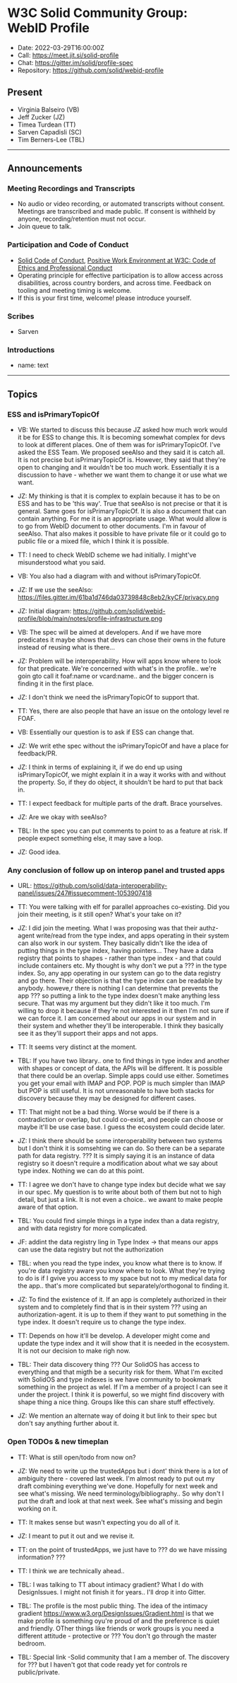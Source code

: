 # W3C Solid Community Group: WebID Profile

* Date: 2022-03-29T16:00:00Z
* Call: https://meet.jit.si/solid-profile
* Chat: https://gitter.im/solid/profile-spec
* Repository: https://github.com/solid/webid-profile

## Present

* Virginia Balseiro (VB)
* Jeff Zucker (JZ)
* Timea Turdean (TT)
* Sarven Capadisli (SC)
* Tim Berners-Lee (TBL)

---

## Announcements

### Meeting Recordings and Transcripts

* No audio or video recording, or automated transcripts without consent. Meetings are transcribed and made public. If consent is withheld by anyone, recording/retention must not occur.
* Join queue to talk.

### Participation and Code of Conduct

* [Solid Code of Conduct](https://github.com/solid/process/blob/main/code-of-conduct.md), [Positive Work Environment at W3C: Code of Ethics and Professional Conduct](https://www.w3.org/Consortium/cepc/)
* Operating principle for effective participation is to allow access across disabilities, across country borders, and across time. Feedback on tooling and meeting timing is welcome.
* If this is your first time, welcome! please introduce yourself.

### Scribes

* Sarven

### Introductions

* name: text

---

## Topics

### ESS and isPrimaryTopicOf

* VB: We started to discuss this because JZ asked how much work would it be for ESS to change this. It is becoming somewhat complex for devs to look at different places. One of them was for isPrimaryTopicOf. I've asked the ESS Team. We proposed seeAlso and they said it is catch all. It is not precise but isPrimaryTopicOf is. However, they said that they're open to changing and it wouldn't be too much work. Essentially it is a discussion to have - whether we want them to change it or use what we want.

* JZ: My thinking is that it is complex to explain because it has to be on ESS and has to be 'this way'. True that seeAlso is not precise or that it is general. Same goes for isPrimaryTopicOf. It is also a document that can contain anything. For me it is an appropriate usage. What would allow is to go from WebID document to other documents. I'm in favour of seeAlso. That also makes it possible to have private file or it could go to public file or a mixed file, which I think it is possible.

* TT: I need to check WebID scheme we had initially. I might've misunderstood what you said.

* VB: You also had a diagram with and without isPrimaryTopicOf.

* JZ: If we use the seeAlso: https://files.gitter.im/61ba1d746da03739848c8eb2/kyCF/privacy.png
* JZ: Initial diagram: https://github.com/solid/webid-profile/blob/main/notes/profile-infrastructure.png

* VB: The spec will be aimed at developers. And if we have more predicates it maybe shows that devs can chose their owns in the future instead of reusing what is there...

* JZ: Problem will be interoperability. How will apps know where to look for that predicate. We're concerned with what's in the profile.. we're goin gto call it foaf:name or vcard:name.. and the bigger concern is finding it in the first place.

* JZ: I don't think we need the isPrimaryTopicOf to support that.

* TT: Yes, there are also people that have an issue on the ontology level re FOAF.

* VB: Essentially our question is to ask if ESS can change that.

* JZ: We writ ethe spec without the isPrimaryTopicOf and have a place for feedback/PR.

* JZ: I think in terms of explaining it, if we do end up using isPrimaryTopicOf, we might explain it in a way it works with and without the property. So, if they do object, it shouldn't be hard to put that back in.

* TT: I expect feedback for multiple parts of the draft. Brace yourselves.

* JZ: Are we okay with seeAlso?

* TBL: In the spec you can put comments to point to as a feature at risk. If people expect something else, it may save a loop.

* JZ: Good idea.


### Any conclusion of follow up on interop panel and trusted apps
* URL: https://github.com/solid/data-interoperability-panel/issues/247#issuecomment-1053907418

* TT: You were talking with elf for parallel approaches co-existing. Did you join their meeting, is it still open? What's your take on it?

* JZ: I did join the meeting. What I was proposing was that their authz-agent write/read from the type index, and apps operating in their system can also work in our system. They basically didn't like the idea of putting things in the type index, having pointers... They have a data registry that points to shapes - rather than type index - and that could include containers etc. My thought is why don't we put a ??? in the type index. So, any app operating in our system can go to the data registry and go there. Their objection is that the type index can be readable by anybody. howeve,r there is nothing I can determine that prevents the app ??? so putting a link to the type index doesn't make anything less secure. That was my argument but they didn't like it too much. I'm willing to drop it because if they're not interested in it then I'm not sure if we can force it. I am concerned about our apps in our system and in their system and whether they'll be interoperable. I think they basically see it as they'll support their apps and not apps.

* TT: It seems very distinct at the moment.

* TBL: If you have two library.. one to find things in type index and another with shapes or concept of data, the APIs will be different. It is possible that there could be an overlap. Simple apps could use either. Sometimes you get your email with IMAP and POP. POP is much simpler than IMAP but POP is still useful. It is not unreasonable to have both stacks for discovery because they may be designed for different cases.

* TT: That might not be a bad thing. Worse would be if there is a contradiction or overlap, but could co-exist, and people can choose or maybe it'll be use case base. I guess the ecosystem could decide later.

* JZ: I think there should be some interoperability between two systems but I don't think it is somsehting we can do. So there can be a separate path for data registry. ??? It is simply saying it is an instance of data registry so it doesn't require a modification about what we say about type index. Nothing we can do at this point.

* TT: I agree we don't have to change type index but decide what we say in our spec. My question is to write about both of them but not to high detail, but just a link. It is not even a choice.. we awant to make people aware of that option.

* TBL: You could find simple things in a type index than a data registry, and with data registry for more complicated.

* JF: addint the data registry ling in Type Index -> that means our apps can use the data registry but not the authorization

* TBL: when you read the type index, you know what there is to know. If you're data registry aware you know where to look. What they're trying to do is if I gvive you access to my space but not to my medical data for the app.. that's more complicated but separately/orthogonal to finding it.

* JZ: To find the existence of it. If an app is completely authorized in their system and to completely find that is in their system ??? using an authorization-agent. it is up to them if they want to put something in the type index. It doesn't require us to change the type index.

* TT: Depends on how it'll be develop. A developer might come and update the type index and it will show that it is needed in the ecosystem. It is not our decision to make righ now.

* TBL: Their data discovery thing ??? Our SolidOS has access to everything and that migth be a security risk for them. What I'm excited with SolidOS and type indexes is we have community to bookmark something in the project as wlel. If I'm a member of a project I can see it under the project. I think it is powerful, so we might find discovery with shape thing a nice thing. Groups like this can share stuff effectively.

* JZ: We mention an alternate way of doing it but link to their spec but don't say anything further about it.


### Open TODOs & new timeplan

* TT: What is still open/todo from now on?

* JZ: We need to write up the trustedApps but i dont' think there is a lot of ambiguity there - covered last week. I'm almost ready to put out my draft combining everything we've done. Hopefully for next week and see what's missing. We need terminology/bibliography.. So why don't I put the draft and look at that next week. See what's missing and begin working on it.

* TT: It makes sense but wasn't expecting you do all of it.

* JZ: I meant to put it out and we revise it.

* TT: on the point of trustedApps, we just have to ??? do we have missing information? ???

* TT: I think we are technically ahead..

* TBL: I was talking to TT about intimacy gradient? What I do with DesignIssues. I might not finish it for years.. I'll drop it into Gitter.

* TBL: The profile is the most public thing. The idea of the intimacy gradient https://www.w3.org/DesignIssues/Gradient.html is that we make profile is something oyu're proud of and the preference is quiet and friendly. OTher things like friends or work groups is you need a different attitude - protective or ??? You don't go through the master bedroom.

* TBL: Special link -Solid community that I am a member of. The discovery for ??? but I haven't got that code ready yet for controls re public/private.